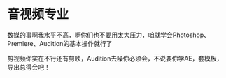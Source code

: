 # 音视频专业

数媒的事啊我水平不高，啊你们也不要用太大压力，咱就学会Photoshop、Premiere、Audition的基本操作就行了

剪视频你实在不行还有剪映，Audition去噪你必须会，不说要你学AE，套模板，导出总得会吧！

